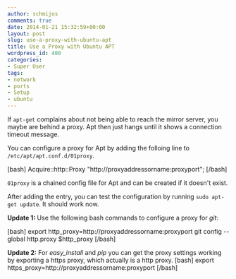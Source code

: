 ```yaml
---
author: schmijos
comments: true
date: 2014-01-21 15:32:59+00:00
layout: post
slug: use-a-proxy-with-ubuntu-apt
title: Use a Proxy with Ubuntu APT
wordpress_id: 480
categories:
- Super User
tags:
- network
- ports
- Setup
- ubuntu
---
```


If `apt-get` complains about not being able to reach the mirror server, you maybe are behind a proxy. Apt then just hangs until it shows a connection timeout message.

You can configure a proxy for Apt by adding the folloing line to `/etc/apt/apt.conf.d/01proxy`.

[bash]
Acquire::http::Proxy "http://proxyaddressorname:proxyport";
[/bash]

`01proxy` is a chained config file for Apt and can be created if it doesn't exist.

After adding the entry, you can test the configuration by running `sudo apt-get update`. It should work now.

**Update 1:**
Use the following bash commands to configure a proxy for _git_:

[bash]
export http_proxy=http://proxyaddressorname:proxyport
git config --global http.proxy $http_proxy
[/bash]

**Update 2:**
For _easy_install_ and _pip_ you can get the proxy settings working by exporting a https proxy, which actually is a http proxy.
[bash]
export https_proxy=http://proxyaddressorname:proxyport
[/bash]
